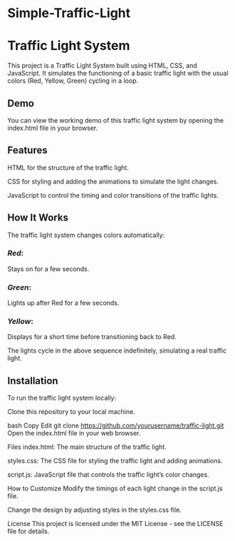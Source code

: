 # Simple-Traffic-Light

<h1>Traffic Light System</h1>
This project is a Traffic Light System built using HTML, CSS, and JavaScript. It simulates the functioning of a basic traffic light with the usual colors (Red, Yellow, Green) cycling in a loop.

<h2>Demo</h2>
You can view the working demo of this traffic light system by opening the index.html file in your browser.

<h2>Features</h2>
HTML for the structure of the traffic light.

CSS for styling and adding the animations to simulate the light changes.

JavaScript to control the timing and color transitions of the traffic lights.

<h2>How It Works</h2>
The traffic light system changes colors automatically:

<h3><i>Red</i>:</h3>Stays on for a few seconds.

<h3><i>Green</i>:</h3>Lights up after Red for a few seconds.

<h3><i>Yellow</i>:</h3>Displays for a short time before transitioning back to Red.

The lights cycle in the above sequence indefinitely, simulating a real traffic light.

<h2>Installation</h2>
To run the traffic light system locally:

Clone this repository to your local machine.

bash
Copy
Edit
git clone https://github.com/yourusername/traffic-light.git
Open the index.html file in your web browser.

Files
index.html: The main structure of the traffic light.

styles.css: The CSS file for styling the traffic light and adding animations.

script.js: JavaScript file that controls the traffic light’s color changes.

How to Customize
Modify the timings of each light change in the script.js file.

Change the design by adjusting styles in the styles.css file.

License
This project is licensed under the MIT License - see the LICENSE file for details.
